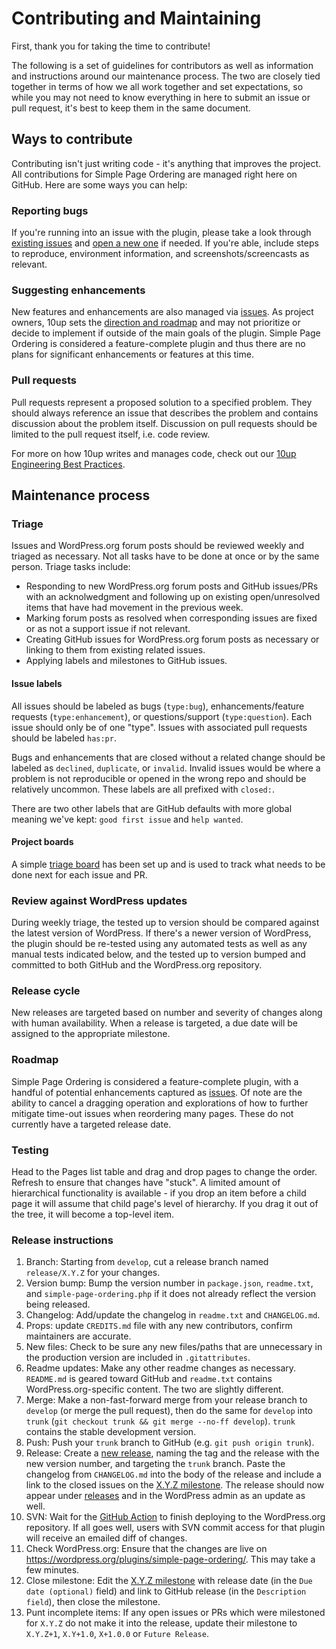 # Contributing and Maintaining

First, thank you for taking the time to contribute!

The following is a set of guidelines for contributors as well as information and instructions around our maintenance process. The two are closely tied together in terms of how we all work together and set expectations, so while you may not need to know everything in here to submit an issue or pull request, it's best to keep them in the same document.

## Ways to contribute

Contributing isn't just writing code - it's anything that improves the project. All contributions for Simple Page Ordering are managed right here on GitHub. Here are some ways you can help:

### Reporting bugs

If you're running into an issue with the plugin, please take a look through [existing issues](https://github.com/10up/simple-page-ordering/issues) and [open a new one](https://github.com/10up/simple-page-ordering/issues/new) if needed. If you're able, include steps to reproduce, environment information, and screenshots/screencasts as relevant.

### Suggesting enhancements

New features and enhancements are also managed via [issues](https://github.com/10up/simple-page-ordering/issues). As project owners, 10up sets the [direction and roadmap](#roadmap) and may not prioritize or decide to implement if outside of the main goals of the plugin. Simple Page Ordering is considered a feature-complete plugin and thus there are no plans for significant enhancements or features at this time.

### Pull requests

Pull requests represent a proposed solution to a specified problem. They should always reference an issue that describes the problem and contains discussion about the problem itself. Discussion on pull requests should be limited to the pull request itself, i.e. code review.

For more on how 10up writes and manages code, check out our [10up Engineering Best Practices](https://10up.github.io/Engineering-Best-Practices/).

## Maintenance process

### Triage

Issues and WordPress.org forum posts should be reviewed weekly and triaged as necessary. Not all tasks have to be done at once or by the same person. Triage tasks include:

* Responding to new WordPress.org forum posts and GitHub issues/PRs with an acknolwedgment and following up on existing open/unresolved items that have had movement in the previous week.
* Marking forum posts as resolved when corresponding issues are fixed or as not a support issue if not relevant.
* Creating GitHub issues for WordPress.org forum posts as necessary or linking to them from existing related issues.
* Applying labels and milestones to GitHub issues.

#### Issue labels

All issues should be labeled as bugs (`type:bug`), enhancements/feature requests (`type:enhancement`), or questions/support (`type:question`). Each issue should only be of one "type". Issues with associated pull requests should be labeled `has:pr`.

Bugs and enhancements that are closed without a related change should be labeled as `declined`, `duplicate`, or `invalid`. Invalid issues would be where a problem is not reproducible or opened in the wrong repo and should be relatively uncommon. These labels are all prefixed with `closed:`.

There are two other labels that are GitHub defaults with more global meaning we've kept: `good first issue` and `help wanted`.

#### Project boards

A simple [triage board](https://github.com/10up/simple-page-ordering/projects/1) has been set up and is used to track what needs to be done next for each issue and PR.

### Review against WordPress updates

During weekly triage, the tested up to version should be compared against the latest version of WordPress. If there's a newer version of WordPress, the plugin should be re-tested using any automated tests as well as any manual tests indicated below, and the tested up to version bumped and committed to both GitHub and the WordPress.org repository.

### Release cycle

New releases are targeted based on number and severity of changes along with human availability. When a release is targeted, a due date will be assigned to the appropriate milestone.

### Roadmap

Simple Page Ordering is considered a feature-complete plugin, with a handful of potential enhancements captured as [issues](https://github.com/10up/simple-page-ordering/issues). Of note are the ability to cancel a dragging operation and explorations of how to further mitigate time-out issues when reordering many pages. These do not currently have a targeted release date.

### Testing

Head to the Pages list table and drag and drop pages to change the order. Refresh to ensure that changes have "stuck". A limited amount of hierarchical functionality is available - if you drop an item before a child page it will assume that child page's level of hierarchy. If you drag it out of the tree, it will become a top-level item.

### Release instructions

1. Branch: Starting from `develop`, cut a release branch named `release/X.Y.Z` for your changes.
2. Version bump: Bump the version number in `package.json`, `readme.txt`, and `simple-page-ordering.php` if it does not already reflect the version being released.
3. Changelog: Add/update the changelog in `readme.txt` and `CHANGELOG.md`.
4. Props: update `CREDITS.md` file with any new contributors, confirm maintainers are accurate.
5. New files: Check to be sure any new files/paths that are unnecessary in the production version are included in `.gitattributes`.
6. Readme updates: Make any other readme changes as necessary. `README.md` is geared toward GitHub and `readme.txt` contains WordPress.org-specific content. The two are slightly different.
7. Merge: Make a non-fast-forward merge from your release branch to `develop` (or merge the pull request), then do the same for `develop` into `trunk` (`git checkout trunk && git merge --no-ff develop`). `trunk` contains the stable development version.
8. Push: Push your `trunk` branch to GitHub (e.g. `git push origin trunk`).
9. Release: Create a [new release](https://github.com/10up/simple-page-ordering/releases/new), naming the tag and the release with the new version number, and targeting the `trunk` branch. Paste the changelog from `CHANGELOG.md` into the body of the release and include a link to the closed issues on the [X.Y.Z milestone](https://github.com/10up/simple-page-ordering/milestone/#?closed=1).  The release should now appear under [releases](https://github.com/10up/simple-page-ordering/releases) and in the WordPress admin as an update as well.
10. SVN: Wait for the [GitHub Action](https://github.com/10up/simple-page-ordering/actions) to finish deploying to the WordPress.org repository. If all goes well, users with SVN commit access for that plugin will receive an emailed diff of changes.
11. Check WordPress.org: Ensure that the changes are live on https://wordpress.org/plugins/simple-page-ordering/. This may take a few minutes.
12. Close milestone: Edit the [X.Y.Z milestone](https://github.com/10up/simple-page-ordering/milestone/#) with release date (in the `Due date (optional)` field) and link to GitHub release (in the `Description field`), then close the milestone.
13. Punt incomplete items: If any open issues or PRs which were milestoned for `X.Y.Z` do not make it into the release, update their milestone to `X.Y.Z+1`, `X.Y+1.0`, `X+1.0.0` or `Future Release`.

